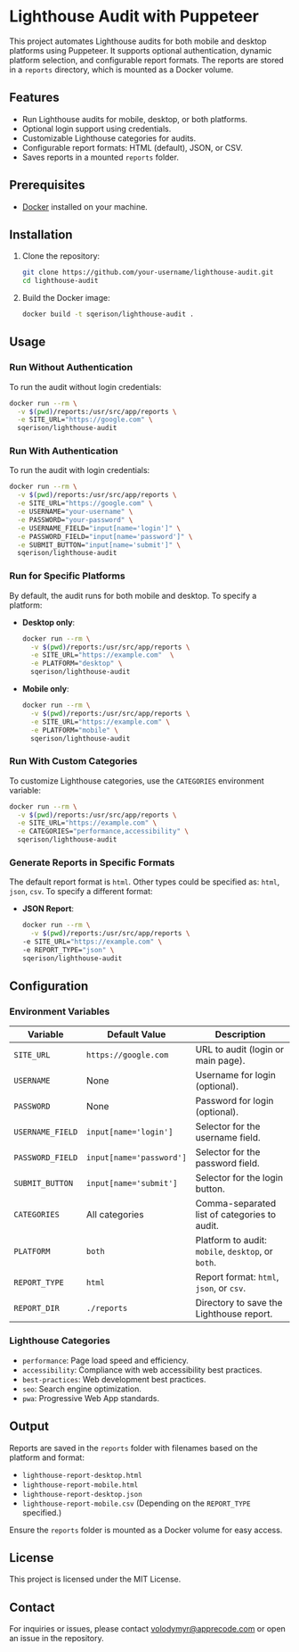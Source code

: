 
# Lighthouse Audit with Puppeteer

This project automates Lighthouse audits for both mobile and desktop platforms using Puppeteer. It supports optional authentication, dynamic platform selection, and configurable report formats. The reports are stored in a `reports` directory, which is mounted as a Docker volume.

## Features
- Run Lighthouse audits for mobile, desktop, or both platforms.
- Optional login support using credentials.
- Customizable Lighthouse categories for audits.
- Configurable report formats: HTML (default), JSON, or CSV.
- Saves reports in a mounted `reports` folder.

## Prerequisites
- [Docker](https://www.docker.com) installed on your machine.

## Installation

1. Clone the repository:
   ```bash
   git clone https://github.com/your-username/lighthouse-audit.git
   cd lighthouse-audit
   ```

2. Build the Docker image:
   ```bash
   docker build -t sqerison/lighthouse-audit .
   ```

## Usage

### Run Without Authentication
To run the audit without login credentials:
```bash
docker run --rm \
  -v $(pwd)/reports:/usr/src/app/reports \
  -e SITE_URL="https://google.com" \
  sqerison/lighthouse-audit
```

### Run With Authentication
To run the audit with login credentials:
```bash
docker run --rm \
  -v $(pwd)/reports:/usr/src/app/reports \
  -e SITE_URL="https://google.com" \
  -e USERNAME="your-username" \
  -e PASSWORD="your-password" \
  -e USERNAME_FIELD="input[name='login']" \
  -e PASSWORD_FIELD="input[name='password']" \
  -e SUBMIT_BUTTON="input[name='submit']" \
  sqerison/lighthouse-audit
```

### Run for Specific Platforms
By default, the audit runs for both mobile and desktop. To specify a platform:
- **Desktop only**:
  ```bash
  docker run --rm \
    -v $(pwd)/reports:/usr/src/app/reports \
    -e SITE_URL="https://example.com"  \
    -e PLATFORM="desktop" \
    sqerison/lighthouse-audit
  ```

- **Mobile only**:
  ```bash
  docker run --rm \
    -v $(pwd)/reports:/usr/src/app/reports \
    -e SITE_URL="https://example.com" \
    -e PLATFORM="mobile" \
    sqerison/lighthouse-audit
  ```

### Run With Custom Categories
To customize Lighthouse categories, use the `CATEGORIES` environment variable:
```bash
docker run --rm \
  -v $(pwd)/reports:/usr/src/app/reports \
  -e SITE_URL="https://example.com" \
  -e CATEGORIES="performance,accessibility" \
  sqerison/lighthouse-audit
```

### Generate Reports in Specific Formats
The default report format is `html`. Other types could be specified as: `html`, `json`, `csv`.
To specify a different format:
- **JSON Report**:
  ```bash
  docker run --rm \
    -v $(pwd)/reports:/usr/src/app/reports \
  -e SITE_URL="https://example.com" \
  -e REPORT_TYPE="json" \
  sqerison/lighthouse-audit
  ```

## Configuration

### Environment Variables

| Variable        | Default Value              | Description                                      |
|------------------|----------------------------|--------------------------------------------------|
| `SITE_URL`       | `https://google.com`       | URL to audit (login or main page).              |
| `USERNAME`       | None                       | Username for login (optional).                  |
| `PASSWORD`       | None                       | Password for login (optional).                  |
| `USERNAME_FIELD` | `input[name='login']`      | Selector for the username field.                |
| `PASSWORD_FIELD` | `input[name='password']`   | Selector for the password field.                |
| `SUBMIT_BUTTON`  | `input[name='submit']`     | Selector for the login button.                  |
| `CATEGORIES`     | All categories             | Comma-separated list of categories to audit.    |
| `PLATFORM`       | `both`                     | Platform to audit: `mobile`, `desktop`, or `both`. |
| `REPORT_TYPE`    | `html`                     | Report format: `html`, `json`, or `csv`.        |
| `REPORT_DIR`     | `./reports`                | Directory to save the Lighthouse report.        |

### Lighthouse Categories
- `performance`: Page load speed and efficiency.
- `accessibility`: Compliance with web accessibility best practices.
- `best-practices`: Web development best practices.
- `seo`: Search engine optimization.
- `pwa`: Progressive Web App standards.

## Output

Reports are saved in the `reports` folder with filenames based on the platform and format:
- `lighthouse-report-desktop.html`
- `lighthouse-report-mobile.html`
- `lighthouse-report-desktop.json`
- `lighthouse-report-mobile.csv`
(Depending on the `REPORT_TYPE` specified.)

Ensure the `reports` folder is mounted as a Docker volume for easy access.

## License
This project is licensed under the MIT License.

## Contact
For inquiries or issues, please contact [volodymyr@apprecode.com](mailto:volodymyr@apprecode.com) or open an issue in the repository.
